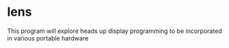 # lens
This program will explore heads up display programming to be incorporated in various portable hardware
